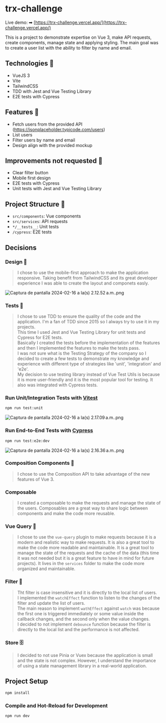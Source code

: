 # trx-challenge

Live demo: ➡ [https://trx-challenge.vercel.app/](https://trx-challenge.vercel.app/)

This is a project to demonstrate expertise on Vue 3, make API requests, create components, manage state and applying styling.
The main goal was to create a user list with the ability to filter by name and email.

## Technologies 🤖
- VueJS 3
- Vite
- TailwindCSS
- TDD with Jest and Vue Testing Library
- E2E tests with Cypress

## Features 🦾
- Fetch users from the provided API (https://jsonplaceholder.typicode.com/users)
- List users
- Filter users by name and email
- Design align with the provided mockup

## Improvements not requested 🔨
- Clear filter button
- Mobile first design
- E2E tests with Cypress
- Unit tests with Jest and Vue Testing Library

## Project Structure 📂
- `src/components`: Vue components
- `src/services`: API requests
- `*/__tests__`: Unit tests
- `/cypress`: E2E tests

## Decisions
### Design 🎨
> I chose to use the mobile-first approach to make the application responsive. 
Taking benefit from TailwindCSS and its great developer experience I was able to create the layout and componets easly.

![Captura de pantalla 2024-02-16 a la(s) 2.12.52 a.m..png](..%2F..%2F..%2F..%2F..%2Fvar%2Ffolders%2Fnf%2F4_y84ygj2yj37d806ybjbyzw0000gn%2FT%2FTemporaryItems%2FNSIRD_screencaptureui_YDRUeZ%2FCaptura%20de%20pantalla%202024-02-16%20a%20la%28s%29%202.12.52%E2%80%AFa.m..png)

### Tests 🧪
> I chose to use TDD to ensure the quality of the code and the application. I'm a fan of TDD since 2015 so I always try to use it in my projects.
> </br> This time I used Jest and Vue Testing Library for unit tests and Cypress for E2E tests.
> </br> Basically I created the tests before the implementation of the features and then I implemented the features to make the tests pass.
> </br> I was not sure what is the Testing Strategy of the company so I decided to create a few tests to demonstrate my knowledge and experience with different type of strategies like 'unit', 'integration' and 'e2e'.
> </br> My decision to use testing library instead of Vue Test Utils is because it is more user-friendly and it is the most popular tool for testing. It also was integrated with Cypress tests.

### Run Unit/Integration Tests with [Vitest](https://vitest.dev/)

```sh
npm run test:unit
```
![Captura de pantalla 2024-02-16 a la(s) 2.17.09 a.m..png](..%2F..%2F..%2F..%2F..%2Fvar%2Ffolders%2Fnf%2F4_y84ygj2yj37d806ybjbyzw0000gn%2FT%2FTemporaryItems%2FNSIRD_screencaptureui_hxaBzN%2FCaptura%20de%20pantalla%202024-02-16%20a%20la%28s%29%202.17.09%E2%80%AFa.m..png)

### Run End-to-End Tests with [Cypress](https://www.cypress.io/)

```sh
npm run test:e2e:dev
```
![Captura de pantalla 2024-02-16 a la(s) 2.16.36 a.m..png](..%2F..%2F..%2F..%2F..%2Fvar%2Ffolders%2Fnf%2F4_y84ygj2yj37d806ybjbyzw0000gn%2FT%2FTemporaryItems%2FNSIRD_screencaptureui_UuYEEl%2FCaptura%20de%20pantalla%202024-02-16%20a%20la%28s%29%202.16.36%E2%80%AFa.m..png)
 

### Composition Components 🧩
> I chose to use the Composition API to take advantage of the new features of Vue 3.

### Composable
> I created a composable to make the requests and manage the state of the users.
> Composables are a great way to share logic between components and make the code more reusable.

### Vue Query 📡
> I chose to use the `vue-query` plugin to make requests because it is a modern and realistic way to make requests.
> It is also a great tool to make the code more readable and maintainable.
> It is a great tool to manage the state of the requests and the cache of the data (this time it was not needed but it is a great feature to have in mind for future projects).
> It lives in the `services` folder to make the code more organized and maintainable.

### Filter 🧹
> Tht filter is case insensitive and it is directly to the local list of users.
> <br /> I implemented the `watchEffect` function to listen to the changes of the filter and update the list of users. 
> <br /> The main reason to implement `wathEffect` against `watch` was because the first one is triggered immediately or some value inside the callback changes, and the second only when the value changes.
> <br /> I decided to not implement `debounce` function because the filter is directly to the local list and the performance is not affected.

### Store 🗄️
> I decided to not use Pinia or Vuex because the application is small and the state is not complex. However, I understand the importance of using a state management library in a real-world application.


## Project Setup

```sh
npm install
```

### Compile and Hot-Reload for Development

```sh
npm run dev
```

